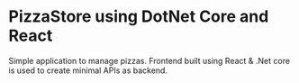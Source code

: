 # PizzaStore using DotNet Core and React
 Simple application to manage pizzas. Frontend built using React & .Net core is used to create minimal APIs as backend.
